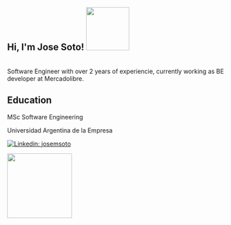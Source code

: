 <h2> Hi, I'm Jose Soto! <img src="https://media.giphy.com/media/oDLDbBgf0dkis/giphy.gif" width="100"></h2>
</br>
Software Engineer with over 2 years of experiencie, currently working as BE developer at Mercadolibre.

## Education
<p>MSc Software Engineering</p>
<p>Universidad Argentina de la Empresa</p>

[![Linkedin: josemsoto](https://img.shields.io/badge/-linkedIn-blue)](https://www.linkedin.com/in/jmiguelsoto/)

<!-- ### <img src="https://media.giphy.com/media/WUlplcMpOCEmTGBtBW/giphy.gif" width="50"> A little more about me...   -->
<img src="https://media.giphy.com/media/Z9oFSDmFcc16JXkSeS/giphy.gif" width="150">
